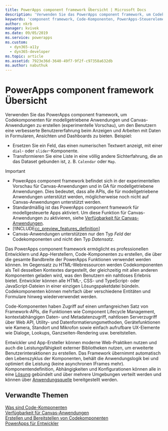 ```yaml
---
title: PowerApps component framework Übersicht | Microsoft Docs
description: 'Verwenden Sie das PowerApps component framework, um Codekomponenten zu erstellen, die eine verbesserte Benutzerfreundlichkeit für die Anzeige und Arbeit mit Daten in Formularen, Ansichten und Dashboards bieten.'
keywords: 'component framework, Code-Komponenten, PowerApps-Steuerelemente'
author: nkrb
manager: kvivek
ms.date: 09/05/2019
ms.service: powerapps
ms.custom:
  - dyn365-a11y
  - dyn365-developer
ms.topic: article
ms.assetid: 7923e36d-3640-49f7-9f2f-c97358a632db
ms.author: nabuthuk
---
```


# <a name="powerapps-component-framework-overview"></a>PowerApps component framework Übersicht

Verwenden Sie das PowerApps component framework, um Codekomponenten für modellgetriebene Anwendungen und Canvas-Anwendungen zu erstellen (experimentelle Vorschau), um den Benutzern eine verbesserte Benutzererfahrung beim Anzeigen und Arbeiten mit Daten in Formularen, Ansichten und Dashboards zu bieten. Beispiel:

- Ersetzen Sie ein Feld, das einen numerischen Textwert anzeigt, mit einer `dial`- oder `slider`-Komponente.
- Transformieren Sie eine Liste in eine völlig andere Sichterfahrung, die an das Dataset gebunden ist, z. B. `Calendar` oder `Map`.

 
> [!IMPORTANT]
> - PowerApps component framework befindet sich in der experimentellen Vorschau für Canvas-Anwendungen und in GA für modellgetriebene Anwendungen. Dies bedeutet, dass alle APIs, die für modellgetriebene Anwendungen unterstützt werden, möglicherweise noch nicht auf Canvas-Anwendungen unterstützt werden.
> - Standardmäßig ist das PowerApps component framework für modellgesteuerte Apps aktiviert. Um diese Funktion für Canvas-Anwendungen zu aktivieren, siehe [Verfügbarkeit für Canvas-Anwendungen](component-framework-for-canvas-apps.md).
> - [!INCLUDE[cc_preview_features_definition](../../includes/cc-preview-features-definition.md)]
> - Canvas-Anwendungen unterstützen nur den Typ *Feld* der Codekomponenten und nicht den Typ *Datensatz*.


Das PowerApps component framework ermöglicht es professionellen Entwicklern und App-Herstellern, Code-Komponenten zu erstellen, die über die gesamte Bandbreite der PowerApps Funktionen verwendet werden können. Im Gegensatz zu HTML-Webressourcen werden Codekomponenten als Teil desselben Kontextes dargestellt, der gleichzeitig mit allen anderen Komponenten geladen wird, was den Benutzern ein nahtloses Erlebnis bietet. Entwickler können alle HTML-, CSS- und TypeScript- oder JavaScript-Dateien in einer einzigen Lösungspaketdatei bündeln. Codekomponenten können mehrfach über verschiedene Entitäten und Formulare hinweg wiederverwendet werden.

Code-Komponenten haben Zugriff auf einen umfangreichen Satz von Framework-APIs, die Funktionen wie Component Lifecycle Management, kontextabhängigen Daten- und Metadatenzugriff, nahtlosen Serverzugriff über Web API, Utility- und Datenformatierungsmethoden, Gerätefunktionen wie Kamera, Standort und Mikrofon sowie einfach aufrufbare UX-Elemente wie Dialoge, Lookups, Ganzseiten-Rendering usw. bereitstellen.  


Entwickler und App-Ersteller können moderne Web-Praktiken nutzen und auch die Leistungsfähigkeit externer Bibliotheken nutzen, um erweiterte Benutzerinteraktionen zu erstellen. Das Framework übernimmt automatisch den Lebenszyklus der Komponenten, behält die Anwendungslogik bei und optimiert die Leistung (keine asynchronen IFrames mehr). Komponentendefinition, Abhängigkeiten und Konfigurationen können alle in eine [Lösung](https://docs.microsoft.com/dynamics365/customer-engagement/customize/solutions-overview) gebündelt und über mehrere Umgebungen verteilt werden und können über [Anwendungsquelle](https://appsource.microsoft.com/en-us/marketplace/apps?page=1&product=dynamics-365) bereitgestellt werden.  

## <a name="related-topics"></a>Verwandte Themen

[Was sind Code-Komponenten](custom-controls-overview.md)<br/>
[Verfügbarkeit für Canvas-Anwendungen](component-framework-for-canvas-apps.md)<br/>
[Erstellen und Bereitstellen von Codekomponenten](create-custom-controls-using-pcf.md)<br/>
[PowerApps für Entwickler](https://docs.microsoft.com/powerapps/#pivot=home&panel=developer)

